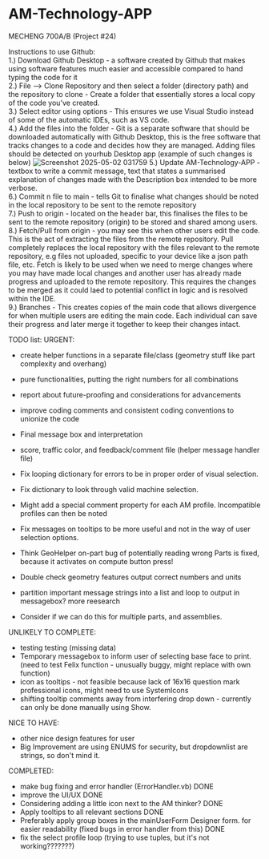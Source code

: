 # AM-Technology-APP
MECHENG 700A/B (Project #24)


Instructions to use Github:<br>
1.) Download Github Desktop - a software created by Github that makes using software features much easier and accessible compared to hand typing the code for it  
2.) File --> Clone Repository and then select a folder (directory path) and the repository to clone  - Create a folder that essentially stores a local copy of the code you've created.  
3.) Select editor using options - This ensures we use Visual Studio instead of some of the automatic IDEs, such as VS code.  
4.) Add the files into the folder - Git is a separate software that should be downloaded automatically with Github Desktop, this is the free software that tracks changes to a code and decides how they are managed. Adding files should be detected on yourhub Desktop app (example of such changes is below)
![Screenshot 2025-05-02 031759](https://github.com/user-attachments/assets/888d07c1-5873-464c-a62b-c58c85bf9a4c)
5.) Update AM-Technology-APP - textbox to write a commit message, text that states a summarised explanation of changes made with the Description box intended to be more verbose.  
6.) Commit n file to main - tells Git to  finalise what changes should be noted in the local repository to be sent to the remote repository  
7.) Push to origin - located on the header bar, this finalises the files to be sent to the remote repository (origin) to be stored and shared among users.  
8.) Fetch/Pull from origin - you may see this when other users edit the code. This is the act of extracting the files from the remote repository. Pull completely replaces the local repository with the files relevant to the remote repository, e.g files not uploaded, specific to your device like a json path file, etc. Fetch is likely to be used when we need to merge changes where you may have made local changes and another user has already made progress and uploaded to the remote repository. This requires the changes to be merged as it could laed to potential conflict in logic and is resolved within the IDE.  
9.) Branches - This creates copies of the main code that allows divergence for when multiple users are editing the main code. Each individual can save their progress and later merge it together to keep their changes intact.


TODO list:
URGENT:
- create helper functions in a separate file/class (geometry stuff like part complexity and overhang)
- pure functionalities, putting the right numbers for all combinations
- report about future-proofing and considerations for advancements
- improve coding comments and consistent coding conventions to unionize the code
- Final message box and interpretation
- score, traffic color, and feedback/comment file (helper message handler file)
- Fix looping dictionary for errors to be in proper order of visual selection.
- Fix dictionary to look through valid machine selection.
- Might add a special comment property for each AM profile. Incompatible profiles can then be noted
- Fix messages on tooltips to be more useful and not in the way of user selection options.

- Think GeoHelper on-part bug of potentially reading wrong Parts is fixed, because it activates on compute button press!
- Double check geometry features output correct numbers and units
- partition important message strings into a list and loop to output in messagebox? more reesearch
- Consider if we can do this for multiple parts, and assemblies.


UNLIKELY TO COMPLETE:
- testing testing (missing data)
- Temporary messagebox to inform user of selecting base face to print. (need to test Felix function - unusually buggy, might replace with own function)
- icon as tooltips - not feasible because lack of 16x16 question mark professional icons, might need to use SystemIcons
- shifting tooltip comments away from interfering drop down - currently can only be done manually using Show.

NICE TO HAVE:
- other nice design features for user 
- Big Improvement are using ENUMS for security, but dropdownlist are strings, so don't mind it.


COMPLETED:
- make bug fixing and error handler (ErrorHandler.vb) DONE
- improve the UI/UX DONE
- Considering adding a little icon next to the AM thinker? DONE
- Apply tooltips to all relevant sections DONE
- Preferably apply group boxes in the mainUserForm Designer form. for easier readability (fixed bugs in error handler from this) DONE
- fix the select profile loop (trying to use tuples, but it's not working???????)